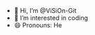 - 👋 Hi, I’m @ViSiOn-Git
- 👀 I’m interested in coding
- 😄 Pronouns: He


<!---
ViSiOn-Git/ViSiOn-Git is a ✨ special ✨ repository because its `README.md` (this file) appears on your GitHub profile.
You can click the Preview link to take a look at your changes.
--->
